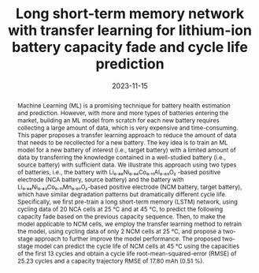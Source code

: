 ---
title: "Long short-term memory network with transfer learning for lithium-ion battery capacity fade and cycle life prediction"
tags: []
authors: ['Yixiu Wang', 'Jiangong Zhu', 'Liang Cao', 'Bhushan Gopaluni', 'Yankai Cao']
publication_types: []
publication: "*Applied Energy 350, 121660*"
abstract: "Machine Learning (ML) is a promising technique for battery health estimation and prediction. However, with more and more types of batteries entering the market, building an ML model from scratch for each new battery requires collecting a large amount of data, which is very expensive and time-consuming. This paper proposes a transfer learning approach to reduce the amount of data that needs to be recollected for a new battery. The key idea is to train an ML model for a new battery of interest (i.e., target battery) with a limited amount of data by transferring the knowledge contained in a well-studied battery (i.e., source battery) with sufficient data. We illustrate this approach using two types of batteries, i.e., the battery with Li₀.₈₆Ni₀.₈₆Co₀.₁₁Al₀.₀₃O₂ -based positive electrode (NCA battery, source battery) and the battery with Li₀.₈₄Ni₀.₈₃Co₀.₁₁Mn₀.₀₇O₂-based positive electrode (NCM battery, target battery), which have similar degradation patterns but dramatically different cycle life. Specifically, we first pre-train a long short-term memory (LSTM) network, using cycling data of 20 NCA cells at 25 °C and at 45 °C, to predict the following capacity fade based on the previous capacity sequence. Then, to make the model applicable to NCM cells, we employ the transfer learning method to retrain the model, using cycling data of only 2 NCM cells at 25 °C, and propose a two-stage approach to further improve the model performance. The proposed two-stage model can predict the cycle life of NCM cells at 45 °C using the capacities of the first 13 cycles and obtain a cycle life root-mean-squared-error (RMSE) of 25.23 cycles and a capacity trajectory RMSE of 17.80 mAh (0.51 %)."
date: "2023-11-15"
publishDate: "2023-11-15"
url_pdf: "https://scholar.google.ca/citations?view_op=view_citation&hl=zh-CN&user=M-s3mjAAAAAJ&pagesize=80&citation_for_view=M-s3mjAAAAAJ:J_g5lzvAfSwC"
featured: false
projects: []
slides: ""
---